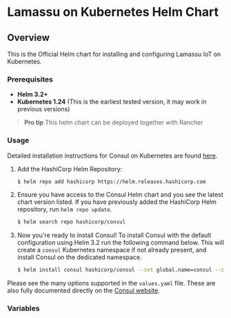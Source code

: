 # Lamassu on Kubernetes Helm Chart

## Overview

This is the Official Helm chart for installing and configuring Lamassu IoT on Kubernetes.


### Prerequisites
  * **Helm 3.2+**
  * **Kubernetes 1.24** (This is the earliest tested version, it may work in previous versions)
  > **Pro tip**
  > This helm chart can be deployed together with Rancher 

### Usage

Detailed installation instructions for Consul on Kubernetes are found [here](https://www.consul.io/docs/k8s/installation/overview). 

1. Add the HashiCorp Helm Repository:
    ``` bash
    $ helm repo add hashicorp https://helm.releases.hashicorp.com
    ```
    
2. Ensure you have access to the Consul Helm chart and you see the latest chart version listed. 
   If you have previously added the HashiCorp Helm repository, run `helm repo update`.

   ```bash
   $ helm search repo hashicorp/consul
   ```

3. Now you're ready to install Consul! To install Consul with the default configuration using Helm 3.2 run the following command below. 
   This will create a `consul` Kubernetes namespace if not already present, and install Consul on the dedicated namespace.

   ```bash
   $ helm install consul hashicorp/consul --set global.name=consul --create-namespace -n consul
   ```

Please see the many options supported in the `values.yaml`
file. These are also fully documented directly on the
[Consul website](https://www.consul.io/docs/platform/k8s/helm.html).

### Variables
